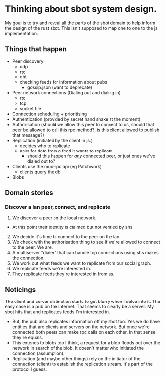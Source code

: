 # Thinking about sbot system design.

My goal is to try and reveal all the parts of the sbot domain to help inform the design of the rust sbot.
This isn't supposed to map one to one to the js implementation.

## Things that happen 

- Peer discovery
  - udp
  - rtc
  - dht
  - checking feeds for information about pubs
    - gossip.json (want to deprecate) 
- Peer network connections (Dialing out and dialing in)
  - rtc
  - tcp
  - socket file
- Connection scheduling + prioritising
- Authentication (provided by secret hand shake at the moment)
- Authorisation (should we allow this peer to connect to us, should that peer be allowed to call this rpc method?, is this client allowed to publish that message?)
- Replication (initiated by the client in js.) 
  - decides who to replicate 
  - asks for data from a feed it wants to replicate.
    - should this happen for _any_ connected peer, or just ones we've dialed out to?
- Clients use the mux-rpc api (eg Patchwork)
  - clients query the db
- Blobs

## Domain stories

### Discover a lan peer, connect, and replicate

1) We discover a peer on the local network. 
  - At this point their identity is claimed but not verified by shs
2) We decide it's time to connect to the peer on the lan. 
3) We check with the authorisation thing to see if we're allowed to connect to the peer. We are.
4) A multiserver "dialer" that can handle tcp connections using shs makes the connection.
5) We work out what feeds we want to replicate from our social graph.
6) We replicate feeds we're interested in. 
7) They replicate feeds they're interested in from us. 

## Noticings

The client and server distinction starts to get blurry when I delve into it.
The easy case is a pub on the internet. That seems to clearly be a server. My sbot hits that and replicates feeds I'm interested in.
  - But, the pub also replicates information off my sbot too.
Yes we do have entities that are clients and servers on the network. But once we're connected both peers can make rpc calls on each other. In that sense they're equals.
  - This extends to blobs too I think, a request for a blob floods out over the network in search of the blob. It doesn't matter who initiated the connection (assumption).  
- Replication (and maybe other things) rely on the initiator of the connection (client) to establish the replication stream. It's part of the protocol I guess.


